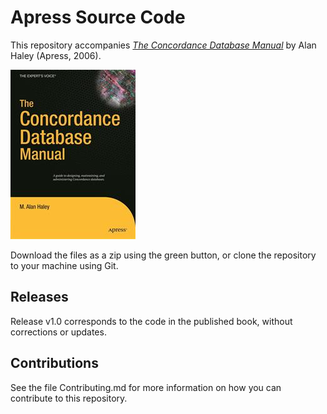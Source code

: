 # Apress Source Code

This repository accompanies [*The Concordance Database Manual*](http://www.apress.com/9781590596036) by Alan Haley (Apress, 2006).

![Cover image](9781590596036.jpg)

Download the files as a zip using the green button, or clone the repository to your machine using Git.

## Releases

Release v1.0 corresponds to the code in the published book, without corrections or updates.

## Contributions

See the file Contributing.md for more information on how you can contribute to this repository.
